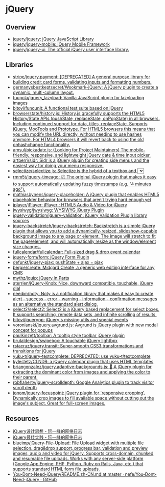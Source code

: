 # jQuery

## Overview

- [jquery/jquery: jQuery JavaScript Library](https://github.com/jquery/jquery)
- [jquery/jquery-mobile: jQuery Mobile Framework](https://github.com/jquery/jquery-mobile)
- [jquery/jquery-ui: The official jQuery user interface library.](https://github.com/jquery/jquery-ui)

## Libraries

- [stripe/jquery.payment: [DEPRECATED] A general purpose library for building credit card forms, validating inputs and formatting numbers.](https://github.com/stripe/jquery.payment)
- [germanysbestkeptsecret/Wookmark-jQuery: A jQuery plugin to create a dynamic, multi-column layout.](https://github.com/germanysbestkeptsecret/Wookmark-jQuery)
- [tuupola/jquery_lazyload: Vanilla JavaScript plugin for lazyloading images](https://github.com/tuupola/jquery_lazyload)
- [bitovi/funcunit: A functional test suite based on jQuery](https://github.com/bitovi/funcunit)
- [browserstate/history.js: History.js gracefully supports the HTML5 History/State APIs (pushState, replaceState, onPopState) in all browsers. Including continued support for data, titles, replaceState. Supports jQuery, MooTools and Prototype.  For HTML5 browsers this means that you can modify the URL directly, without needing to use hashes anymore. For HTML4 browsers it will revert back to using the old onhashchange functionality.](https://github.com/browserstate/history.js)
- [amsul/pickadate.js: (Looking for Project Maintainers) The mobile-friendly, responsive, and lightweight jQuery date & time input picker.](https://github.com/amsul/pickadate.js)
- [artberri/sidr: Sidr is a jQuery plugin for creating side menus and the easiest way for doing your menu responsive.](https://github.com/artberri/sidr)
- [selectize/selectize.js: Selectize is the hybrid of a textbox and <select> box. It's jQuery based and it has autocomplete and native-feeling keyboard navigation; useful for tagging, contact lists, etc.](https://github.com/selectize/selectize.js)
- [rmm5t/jquery-timeago: :clock8: The original jQuery plugin that makes it easy to support automatically updating fuzzy timestamps (e.g. "4 minutes ago").](https://github.com/rmm5t/jquery-timeago)
- [mathiasbynens/jquery-placeholder: A jQuery plugin that enables HTML5 placeholder behavior for browsers that aren’t trying hard enough yet](https://github.com/mathiasbynens/jquery-placeholder)
- [jplayer/jPlayer: jPlayer : HTML5 Audio & Video for jQuery](https://github.com/happyworm/jPlayer)
- [jwysiwyg/jwysiwyg: WYSIWYG jQuery Plugin](https://github.com/jwysiwyg/jwysiwyg)
- [jquery-validation/jquery-validation: jQuery Validation Plugin library sources](https://github.com/jquery-validation/jquery-validation)
- [jquery-backstretch/jquery-backstretch: Backstretch is a simple jQuery plugin that allows you to add a dynamically-resized, slideshow-capable background image to any page or element. The image will stretch to fit the page/element, and will automatically resize as the window/element size changes.](https://github.com/jquery-backstretch/jquery-backstretch)
- [fullcalendar/fullcalendar: Full-sized drag & drop event calendar](https://github.com/fullcalendar/fullcalendar)
- [jquery-form/form: jQuery Form Plugin](https://github.com/jquery-form/form)
- [defunkt/jquery-pjax: pushState + ajax = pjax](https://github.com/defunkt/jquery-pjax)
- [bergie/create: Midgard Create, a generic web editing interface for any CMS](https://github.com/bergie/create)
- [mythz/jquip: jQuery in Parts](https://github.com/mythz/jquip)
- [aterrien/jQuery-Knob: Nice, downward compatible, touchable, jQuery dial](https://github.com/aterrien/jQuery-Knob)
- [needim/noty: Noty is a notification library that makes it easy to create alert - success - error - warning - information - confirmation messages as an alternative the standard alert dialog.](https://github.com/needim/noty)
- [select2/select2: Select2 is a jQuery based replacement for select boxes. It supports searching, remote data sets, and infinite scrolling of results.](https://github.com/select2/select2)
- [bitovi/jquerypp: jQuery's missing utils and special events](https://github.com/bitovi/jquerypp)
- [voronianski/jquery.avgrund.js: Avgrund is jQuery plugin with new modal concept for popups](https://github.com/voronianski/jquery.avgrund.js)
- [paulkinzett/toolbar: A tooltip style toolbar jQuery plugin](https://github.com/paulkinzett/toolbar)
- [brutaldesign/swipebox: A touchable jQuery lightbox](https://github.com/brutaldesign/swipebox)
- [rstacruz/jquery.transit: Super-smooth CSS3 transformations and transitions for jQuery](https://github.com/rstacruz/jquery.transit)
- [yuku-t/jquery-textcomplete: DEPRECATED: use yuku-t/textcomplete](https://github.com/yuku-t/jquery-textcomplete)
- [kylestetz/CLNDR: a jQuery calendar plugin that uses HTML templates](https://github.com/kylestetz/CLNDR)
- [briangonzalez/jquery.adaptive-backgrounds.js: 🦎 A jQuery plugin for extracting the dominant color from images and applying the color to their parent.](https://github.com/briangonzalez/jquery.adaptive-backgrounds.js)
- [robflaherty/jquery-scrolldepth: Google Analytics plugin to track visitor scroll depth](https://github.com/robflaherty/jquery-scrolldepth)
- [jonom/jquery-focuspoint: jQuery plugin for 'responsive cropping'. Dynamically crop images to fill available space without cutting out the image's subject. Great for full-screen images.](https://github.com/jonom/jquery-focuspoint)

## Resources

- [jQuery设计思想 - 阮一峰的网络日志](http://www.ruanyifeng.com/blog/2011/07/jquery_fundamentals.html)
- [jQuery最佳实践 - 阮一峰的网络日志](http://www.ruanyifeng.com/blog/2011/08/jquery_best_practices.html)
- [blueimp/jQuery-File-Upload: File Upload widget with multiple file selection, drag&drop support, progress bar, validation and preview images, audio and video for jQuery. Supports cross-domain, chunked and resumable file uploads. Works with any server-side platform (Google App Engine, PHP, Python, Ruby on Rails, Java, etc.) that supports standard HTML form file uploads.](https://github.com/blueimp/jQuery-File-Upload)
- [You-Dont-Need-jQuery/README.zh-CN.md at master · nefe/You-Dont-Need-jQuery · GitHub](https://github.com/oneuijs/You-Dont-Need-jQuery/blob/master/README.zh-CN.md)
